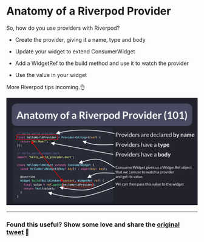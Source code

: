 # Anatomy of a Riverpod Provider

So, how do you use providers with Riverpod?

- Create the provider, giving it a name, type and body

- Update your widget to extend ConsumerWidget

- Add a WidgetRef to the build method and use it to watch the provider

- Use the value in your widget

More Riverpod tips incoming.👌

![](040-anatomy-riverpod-provider.png)

---

### Found this useful? Show some love and share the [original tweet](https://twitter.com/biz84/status/1507394180896677892) 🙏